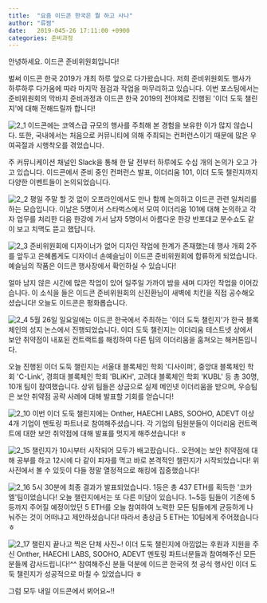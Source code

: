 ```yaml
---
title:  "요즘 이드콘 한국은 뭘 하고 사나"
author: "류짬"
date:   2019-045-26 17:11:00 +0900
categories: 준비과정
---
```


안녕하세요. 이드콘 준비위원회입니다!

벌써 이드콘 한국 2019가 개최 하루 앞으로 다가왔습니다. 저희 준비위원회도 행사가 하루하루 다가옴에 따라 마지막 점검과 작업을 마무리하고 있습니다. 이번 포스팅에서는 준비위원회의 막바지 준비과정과 이드콘 한국 2019의 전야제로 진행된 '이더 도둑 챌린지'에 대해 전해드릴까 합니다!

![2_1](https://user-images.githubusercontent.com/29397119/58376328-b08df180-7fa3-11e9-8cf1-cb55b71ab8af.jpg)
이드콘에는 코엑스급 규모의 행사를 주최해 본 경험을 보유한 이가 많지 않습니다. 또한, 국내에서는 처음으로 커뮤니티에 의해 주최되는 컨퍼런스이기 때문에 많은 우여곡절과 시행착오를 겪었습니다. 

주 커뮤니케이션 채널인 Slack을 통해 한 달 전부터 하루에도 수십 개의 논의가 오고 가고 있습니다. 이드콘에서 준비 중인 컨퍼런스 발표, 이더리움 101, 이더 도둑 챌린지까지 다양한 이벤트들이 논의되었습니다.

![2_2](https://user-images.githubusercontent.com/29397119/58376520-db7a4480-7fa7-11e9-9a64-63e739478e00.jpg)
평일 주말 할 것 없이 오프라인에서도 만나 함께 논의하고 이드콘 관련 일처리를 하는 모습입니다. 이날은 5명이서 스타벅스에서 모여 이더리움 101에 대해 논의하고 각자 업무를 처리한 다음 한강에 가서 남자 5명이서 아름다운 한강 반포대교 분수쇼도 같이 보고 치맥도 뜯고 했답니다.

![2_3](https://user-images.githubusercontent.com/29397119/58376701-10d46180-7fab-11e9-84bd-1c4e591e29ea.jpg)
준비위원회에 디자이너가 없어 디자인 작업에 한계가 존재했는데 행사 개회 2주를 앞두고 은혜롭게도 디자이너 손예슬님이 이드콘 준비위원회에 합류하게 되었습니다. 예슬님의 작품은 이드콘 행사장에서 확인하실 수 있습니다! 

얼마 남지 않은 시간에 많은 작업이 있어 일주일 가까이 밤을 새며 디자인 작업을 이어갔습니다. 이 소식을 들은 이드콘 준비위원회의 신진환님이 새벽에 치킨을 직접 공수해오셨습니다! 오늘도 이드콘은 평화롭습니다.

![2_4](https://user-images.githubusercontent.com/29397119/58377162-1d5db780-7fb5-11e9-877d-8df2dae60036.jpg)
5월 26일 일요일에는 이드콘 한국에서 주최하는 '이더 도둑 챌린지'가 한국 블록체인의 성지 논스에서 진행되었습니다. 이더 도둑 챌린지는 이더리움 테스트넷 상에서 보안 취약점이 내포된 컨트랙트를 해킹하여 다른 팀의 이더리움을 훔쳐오는 해커톤입니다. 

오늘 진행된 이더 도둑 챌린지는 서울대 블록체인 학회 '디사이퍼', 중앙대 블록체인 학회 'C-Link', 경희대 블록체인 학회 'BLiKH', 고려대 블록체인 학회 'KUBL' 등 총 30명, 10개 팀이 참여했습니다. 상위 팀들은 상금으로 실제 메인넷 이더리움을 받으며, 우승팀은 보안 취약점 공략 사례에 대해 발표할 기회를 얻습니다!

![2_10](https://user-images.githubusercontent.com/29397119/58379828-d804ae80-7fe3-11e9-8b50-677c3bd21458.jpg)
이번 이더 도둑 챌린지에는 Onther, HAECHI LABS, SOOHO, ADEVT 이상 4개 기업이 멘토링 파트너로 참여해주셨습니다. 각 기업의 팀원분들이 이더리움 컨트랙트에 대한 보안 취약점에 대해 발표를 멋지게 해주셨습니다! ㅎ

![2_15](https://user-images.githubusercontent.com/29397119/58380111-071d1f00-7fe8-11e9-8aee-60dfb55b49fe.jpg)
챌린지가 10시부터 시작되어 모두가 배고팠습니다.. 오전에는 보안 취약점에 대해 공부를 하고 12시에 다 같이 피자를 먹고 바로 본격적인 챌린지가 시작되었습니다! 위 사진에서 볼 수 있듯이 다들 정말 열정적으로 해킹에 집중했습니다!

![2_16](https://user-images.githubusercontent.com/29397119/58380320-a2af8f00-7fea-11e9-9330-3e7a83d929f9.jpg)
5시 30분에 최종 결과가 발표되었습니다. 1등은 총 437 ETH를 획득한 '코카엘'팀이었습니다! 오늘 챌린지에서는 또 다른 미담이 있습니다. 1~5등 팀들이 기존에 5등까지 주어질 예정이었던 5 ETH를 오늘 참여하여 노력한 모든 팀들에게 균등하게 나눠주는 것이 어떠냐고 제안하셨습니다! 따라서 총상금 5 ETH는 10팀에게 주어졌습니다ㅎ

![2_17](https://user-images.githubusercontent.com/29397119/58380327-b529c880-7fea-11e9-8f9c-4b41e14bb1d4.jpg)
챌린지 끝나고 찍은 단체 사진~! 이더 도둑 챌린지에 아낌없는 후원과 지원을 주신 Onther, HAECHI LABS, SOOHO, ADEVT 멘토링 파트너분들과 참여해주신 모든 분들께 감사드립니다!^^ 참여해주신 분들 덕분에 이드콘 한국의 첫 공식 행사인 이더 도둑 챌린지가 성공적으로 마칠 수 있었습니다 ㅎ 

그럼 모두 내일 이드콘에서 뵈어요~!!
